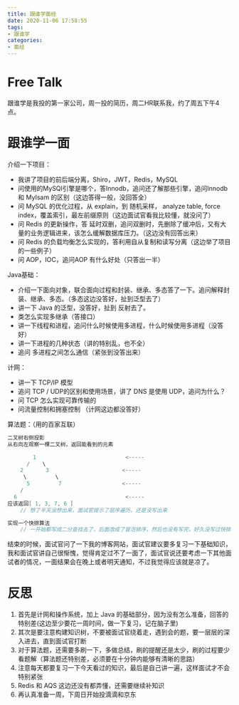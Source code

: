 ```yaml
---
title: 跟谁学面经
date: 2020-11-06 17:58:55
tags:
- 跟谁学
categories: 
- 面经
---
```


# Free Talk

跟谁学是我投的第一家公司，周一投的简历，周二HR联系我，约了周五下午4点。

<!--more-->

# 跟谁学一面

介绍一下项目：

- 我讲了项目的前后端分离，Shiro，JWT，Redis，MySQL
- 问使用的MySQl引擎是哪个，答Innodb，追问还了解那些引擎，追问Innodb 和 MyIsam 的区别（这边答得一般，没回答全）
- 问 MySQL 的优化过程，从 explain，到 随机采样， analyze table, force index，覆盖索引，最左前缀原则（这边面试官看我比较懂，就没问了）
- 问 Redis 的更新操作，答 延时双删，追问双删时，先删除了缓冲后，又有大量的业务逻辑进来，该怎么缓解数据库压力。（这边没有回答出来）
- 问 Redis 的负载均衡怎么实现的，答利用自从复制和读写分离（这边举了项目的一些例子）
- 问 AOP，IOC，追问AOP 有什么好处（只答出一半）

Java基础：

- 介绍一下面向对象，联合面向过程和封装、继承、多态答了一下。追问解释封装、继承、多态。（多态这边没答好，扯到泛型去了）
- 讲一下 Java 的泛型，没答好，扯到 反射去了。
- 类怎么实现多继承（答接口）
- 讲一下线程和进程，追问什么时候使用多进程，什么时候使用多进程（没答好）
- 讲一下进程的几种状态（讲的特别乱，也不全）
- 追问 多进程之间怎么通信（紧张到没答出来）

计网：

- 讲一下 TCP/IP 模型
- 追问 TCP / UDP的区别和使用场景，讲了 DNS 是使用 UDP，追问为什么？
- 问 TCP 怎么实现可靠传输的
- 问流量控制和拥塞控制 （计网这边都没答好）

算法题：（用的百家互联）

```java
二叉树右侧投影
从右向左观察一棵二叉树，返回能看到的元素

        1                            <-----
      /    \
    2       3                       <-----
     \         \
      5         7                   <-----
    / 
  6                                  <-----
应该返回[ 1, 3, 7, 6 ]
    // 想了半天没想出来，面试官提示了层序遍历，还是没写出来
```

```java
实现一个快排算法
    // 一开始都写成二分查找去了，后面改成了冒泡排序，然后也没有写完，好久没写过快排了
```

结束的时候，面试官问了一下我的博客网站，面试官建议要多复习一下基础知识，我和面试官讲自己很惭愧，觉得肯定过不了一面了，面试官说还要考虑一下其他面试者的情况，一面结果会在晚上或者明天通知，不过我觉得应该就是凉了。

# 反思

1. 首先是计网和操作系统，加上 Java 的基础部分，因为没有怎么准备，回答的特别差(这边至少要花一周时间，做一下复习，记在脑子里)
2. 其次是要注意构建知识树，不要被面试官绕着走，遇到会的题，要一层层的深入进去，直到面试官打断
3. 对于算法题，还需要多刷一下，多做总结，刷的提醒还是太少，刷的过程要少看题解（算法题还特别差，必须要在十分钟内能够有清晰的思路）
4. 注意每天都要复习一下今天看过的知识，最后是自己讲一遍，这样面试才不会特别紧张
5. Redis 和 AQS 这边还没有都弄懂，还需要继续补知识
6. 再认真准备一周，下周日开始投滴滴和京东